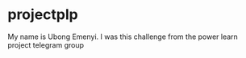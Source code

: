 # projectplp
My name is Ubong Emenyi. I was this challenge from the power learn project telegram group
